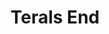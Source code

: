 ---
continent: Terals End
date created: Friday, December 8th 2023, 10:59:06 pm
date modified: Friday, December 8th 2023, 11:00:04 pm
eleventyNavigation:
  key: Terals End
  parent: Material Plane
herocolor0: 214
herocolor1: 207
herocolor2: 180
layout: base.njk
parentpath: "src/garden\\\U0001F310Worldbuilding\\Material Plane/Material Plane.md"
path: /garden%5C%F0%9F%8C%90Worldbuilding%5CMaterial%20Plane%5CTerals%20End/
plane: Material Plane
title: Terals End
type: Continent
---